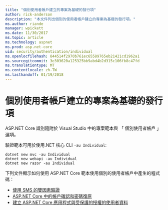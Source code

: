 ```yaml
---
title: "個別使用者帳戶建立的專案為基礎的發行項"
author: rick-anderson
description: "本文件列出個別的使用者帳戶建立的專案為基礎的發行項。"
ms.author: riande
manager: wpickett
ms.date: 11/30/2017
ms.topic: article
ms.technology: aspnet
ms.prod: asp.net-core
uid: security/authentication/individual
ms.openlocfilehash: 844514f2970b761ec65589765eb21421cd1962a1
ms.sourcegitcommit: 3e303620a125325bb9abd4b2d315c106fb8c47fd
ms.translationtype: MT
ms.contentlocale: zh-TW
ms.lasthandoff: 01/19/2018
---
```

# <a name="articles-based-on-projects-created-with-individual-user-accounts"></a>個別使用者帳戶建立的專案為基礎的發行項

ASP.NET Core 識別隨附於 Visual Studio 中的專案範本與 「 個別使用者帳戶 」 選項。

驗證範本可用於使用.NET 核心 CLI `-au Individual`:

```console
dotnet new mvc -au Individual
dotnet new webapi -au Individual
dotnet new razor -au Individual
```

下列文件顯示如何使用 ASP.NET Core 範本使用個別的使用者帳戶中產生的程式碼：

* [使用 SMS 的雙因素驗證](xref:security/authentication/2fa)
* [ASP.NET Core 中的帳戶確認和密碼復原](xref:security/authentication/accconfirm)
* [建立 ASP.NET Core 應用程式與受保護的授權的使用者資料](xref:security/authorization/secure-data)
